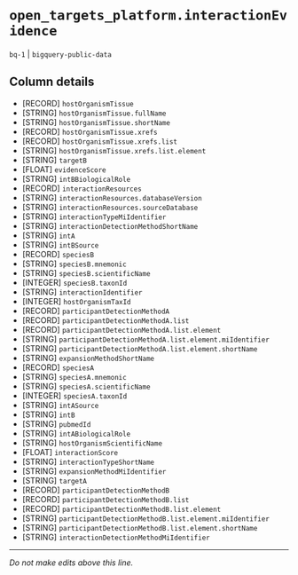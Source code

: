 # `open_targets_platform.interactionEvidence`
`bq-1` | `bigquery-public-data`

## Column details
* [RECORD]    `hostOrganismTissue`
* [STRING]    `hostOrganismTissue.fullName`
* [STRING]    `hostOrganismTissue.shortName`
* [RECORD]    `hostOrganismTissue.xrefs`
* [RECORD]    `hostOrganismTissue.xrefs.list`
* [STRING]    `hostOrganismTissue.xrefs.list.element`
* [STRING]    `targetB`
* [FLOAT]     `evidenceScore`
* [STRING]    `intBBiologicalRole`
* [RECORD]    `interactionResources`
* [STRING]    `interactionResources.databaseVersion`
* [STRING]    `interactionResources.sourceDatabase`
* [STRING]    `interactionTypeMiIdentifier`
* [STRING]    `interactionDetectionMethodShortName`
* [STRING]    `intA`
* [STRING]    `intBSource`
* [RECORD]    `speciesB`
* [STRING]    `speciesB.mnemonic`
* [STRING]    `speciesB.scientificName`
* [INTEGER]   `speciesB.taxonId`
* [STRING]    `interactionIdentifier`
* [INTEGER]   `hostOrganismTaxId`
* [RECORD]    `participantDetectionMethodA`
* [RECORD]    `participantDetectionMethodA.list`
* [RECORD]    `participantDetectionMethodA.list.element`
* [STRING]    `participantDetectionMethodA.list.element.miIdentifier`
* [STRING]    `participantDetectionMethodA.list.element.shortName`
* [STRING]    `expansionMethodShortName`
* [RECORD]    `speciesA`
* [STRING]    `speciesA.mnemonic`
* [STRING]    `speciesA.scientificName`
* [INTEGER]   `speciesA.taxonId`
* [STRING]    `intASource`
* [STRING]    `intB`
* [STRING]    `pubmedId`
* [STRING]    `intABiologicalRole`
* [STRING]    `hostOrganismScientificName`
* [FLOAT]     `interactionScore`
* [STRING]    `interactionTypeShortName`
* [STRING]    `expansionMethodMiIdentifier`
* [STRING]    `targetA`
* [RECORD]    `participantDetectionMethodB`
* [RECORD]    `participantDetectionMethodB.list`
* [RECORD]    `participantDetectionMethodB.list.element`
* [STRING]    `participantDetectionMethodB.list.element.miIdentifier`
* [STRING]    `participantDetectionMethodB.list.element.shortName`
* [STRING]    `interactionDetectionMethodMiIdentifier`

-------------------------------------------------------------------------------
*Do not make edits above this line.*
